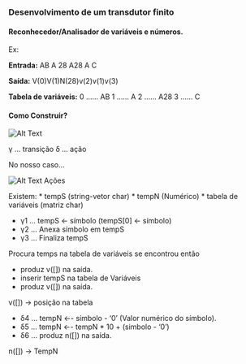 ### Desenvolvimento de um transdutor finito

#### Reconhecedor/Analisador de variáveis e números.

Ex: 

**Entrada:** AB A 28 A28   A C

**Saída:** V(0)V(1)N(28)v(2)v(1)v(3)

**Tabela de variáveis:**
0 ...... AB
1 ...... A
2 ...... A28
3 ...... C

#### Como Construir?

![Alt Text](https://docs.google.com/drawings/d/1iLvCmsWKuda5XgLps2NVUjl2hypf3KBzqazarT_R5rc/pub?w=620&h=236)

γ ... transição
δ ... ação

No nosso caso...

![Alt Text](https://docs.google.com/drawings/d/1X9lTSMUyR-Dfp6lvYdc2UvP1Xa24CTv9TfXCTiol4Lc/pub?w=620&h=330)
Ações

Existem:
          * tempS (string-vetor char)
          * tempN (Numérico)
          * tabela de variáveis (matriz char)

* γ1 ... tempS <- símbolo (tempS[0] <- símbolo)
* γ2 ... Anexa símbolo em tempS
* γ3 ... Finaliza tempS

Procura temps na tabela de variáveis se encontrou então

  * produz v([]) na saída.
  * inserir tempS na tabela de Variáveis
  * produz v([]) na saída.

v([]) -> posição na tabela


* δ4 ... tempN ←- símbolo - ‘0’ (Valor numérico do símbolo).
* δ5 ... tempN ←- tempN * 10 + (simbolo - ‘0’)
* δ6 ... produz n([]) na saída.

n([])  -> TempN
